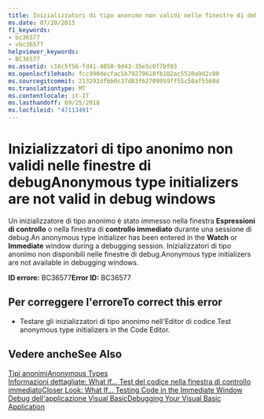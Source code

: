 ```yaml
---
title: Inizializzatori di tipo anonimo non validi nelle finestre di debug
ms.date: 07/20/2015
f1_keywords:
- bc36577
- vbc36577
helpviewer_keywords:
- BC36577
ms.assetid: c16c5f56-fd41-4058-9d43-35e5c0f7bf03
ms.openlocfilehash: fcc990decfac5b79279618fb102ac5520a9d2c00
ms.sourcegitcommit: 213292dfbb0c37d83f62709959ff55c50af5560d
ms.translationtype: MT
ms.contentlocale: it-IT
ms.lasthandoff: 09/25/2018
ms.locfileid: "47113491"
---
```

# <a name="anonymous-type-initializers-are-not-valid-in-debug-windows"></a><span data-ttu-id="90497-102">Inizializzatori di tipo anonimo non validi nelle finestre di debug</span><span class="sxs-lookup"><span data-stu-id="90497-102">Anonymous type initializers are not valid in debug windows</span></span>
<span data-ttu-id="90497-103">Un inizializzatore di tipo anonimo è stato immesso nella finestra **Espressioni di controllo** o nella finestra di **controllo immediato** durante una sessione di debug.</span><span class="sxs-lookup"><span data-stu-id="90497-103">An anonymous type initializer has been entered in the **Watch** or **Immediate** window during a debugging session.</span></span> <span data-ttu-id="90497-104">Inizializzatori di tipo anonimo non disponibili nelle finestre di debug.</span><span class="sxs-lookup"><span data-stu-id="90497-104">Anonymous type initializers are not available in debugging windows.</span></span>  
  
 <span data-ttu-id="90497-105">**ID errore:** BC36577</span><span class="sxs-lookup"><span data-stu-id="90497-105">**Error ID:** BC36577</span></span>  
  
## <a name="to-correct-this-error"></a><span data-ttu-id="90497-106">Per correggere l'errore</span><span class="sxs-lookup"><span data-stu-id="90497-106">To correct this error</span></span>  
  
-   <span data-ttu-id="90497-107">Testare gli inizializzatori di tipo anonimo nell'Editor di codice.</span><span class="sxs-lookup"><span data-stu-id="90497-107">Test anonymous type initializers in the Code Editor.</span></span>  
  
## <a name="see-also"></a><span data-ttu-id="90497-108">Vedere anche</span><span class="sxs-lookup"><span data-stu-id="90497-108">See Also</span></span>  
 [<span data-ttu-id="90497-109">Tipi anonimi</span><span class="sxs-lookup"><span data-stu-id="90497-109">Anonymous Types</span></span>](../../visual-basic/programming-guide/language-features/objects-and-classes/anonymous-types.md)  
 [<span data-ttu-id="90497-110">Informazioni dettagliate: What If... Test del codice nella finestra di controllo immediato</span><span class="sxs-lookup"><span data-stu-id="90497-110">Closer Look: What If... Testing Code in the Immediate Window</span></span>](https://msdn.microsoft.com/library/3613a627-09a4-44e1-9cc2-f2a29f4e0744)  
 [<span data-ttu-id="90497-111">Debug dell'applicazione Visual Basic</span><span class="sxs-lookup"><span data-stu-id="90497-111">Debugging Your Visual Basic Application</span></span>](../../visual-basic/developing-apps/debugging.md)
